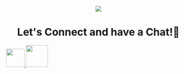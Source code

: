 <p align="center">
  <img src="https://capsule-render.vercel.app/api?type=waving&color=gradient&text=HeyThere!&height=100&section=header"/>
</p>

<h1 align="center">
  Let's Connect and have a Chat!💬
</h1>

<a href="https://gabriela5rova.hashnode.dev">
  <img height="50" src="https://cdn.hashnode.com/res/hashnode/image/upload/v1611902473383/CDyAuTy75.png?auto=compress"/>
</a>


<a href="www.linkedin.com/in/gabriela-petrova-a1519478">
  <img height="60" src="https://static.vecteezy.com/system/resources/previews/018/930/587/non_2x/linkedin-logo-linkedin-icon-transparent-free-png.png"/>
</a>
